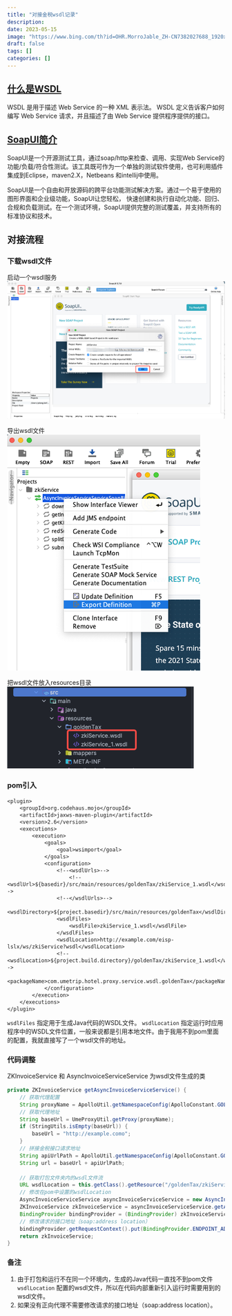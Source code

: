 ```yaml
---
title: "对接金税wsdl记录"
description: 
date: 2023-05-15
image: "https://www.bing.com/th?id=OHR.MorroJable_ZH-CN7382027688_1920x1080.jpg&rf=LaDigue_1920x1080.jpg&pid=hp"
draft: false
tags: []
categories: []
---
```

## [什么是WSDL](https://www.ibm.com/docs/zh/integration-bus/10.0?topic=services-what-is-wsdl)

WSDL 是用于描述 Web Service 的一种 XML 表示法。 WSDL 定义告诉客户如何编写 Web Service 请求，并且描述了由 Web Service 提供程序提供的接口。

## [SoapUI简介](https://www.cnblogs.com/hong-fithing/p/7591751.html)

SoapUI是一个开源测试工具，通过soap/http来检查、调用、实现Web Service的功能/负载/符合性测试。该工具既可作为一个单独的测试软件使用，也可利用插件集成到Eclipse，maven2.X，Netbeans 和intellij中使用。

SoapUI是一个自由和开放源码的跨平台功能测试解决方案。通过一个易于使用的图形界面和企业级功能，SoapUI让您轻松， 快速创建和执行自动化功能、回归、合规和负载测试。在一个测试环境，SoapUI提供完整的测试覆盖，并支持所有的标准协议和技术。

## 对接流程

### 下载wsdl文件
启动一个wsdl服务
![](index-20230515.png)

导出wsdl文件  
![](index-20230515-1.png)

把wsdl文件放入resources目录  
![](index-20230515-2.png)

### pom引入

```
<plugin>
    <groupId>org.codehaus.mojo</groupId>
    <artifactId>jaxws-maven-plugin</artifactId>
    <version>2.6</version>
    <executions>
        <execution>
            <goals>
                <goal>wsimport</goal>
            </goals>
            <configuration>
                <!--<wsdlUrls>-->
                    <!--<wsdlUrl>${basedir}/src/main/resources/goldenTax/zkiService_1.wsdl</wsdlUrl>-->
                <!--</wsdlUrls>-->
                <wsdlDirectory>${project.basedir}/src/main/resources/goldenTax</wsdlDirectory>
                <wsdlFiles>
                    <wsdlFile>zkiService_1.wsdl</wsdlFile>
                </wsdlFiles>
                <wsdlLocation>http://example.com/eisp-lslx/ws/zkiService?wsdl</wsdlLocation>
                <!--<wsdlLocation>${project.build.directory}/goldenTax/zkiService_1.wsdl</wsdlLocation>-->
                <packageName>com.umetrip.hotel.proxy.service.wsdl.goldenTax</packageName>
            </configuration>
        </execution>
    </executions>
</plugin>
```

`wsdlFiles` 指定用于生成Java代码的WSDL文件。
`wsdlLocation`  指定运行时应用程序中的WSDL文件位置，一般来说都是引用本地文件。由于我用不到pom里面的配置，我就直接写了一个wsdl文件的地址。

### 代码调整
ZKInvoiceService 和 AsyncInvoiceServiceService 为wsdl文件生成的类
```java
private ZKInvoiceService getAsyncInvoiceServiceService() {
    // 获取代理配置
    String proxyName = ApolloUtil.getNamespaceConfig(ApolloConstant.GOLDEN_TAX, "proxyName", "hotel:jinshui");
    // 获取代理地址
    String baseUrl = UmeProxyUtil.getProxy(proxyName);
    if (StringUtils.isEmpty(baseUrl)) {
        baseUrl = "http://example.como";
    }
    // 拼接金税接口请求地址
    String apiUrlPath = ApolloUtil.getNamespaceConfig(ApolloConstant.GOLDEN_TAX, "apiUrlPath", "/eisp-lslx/ws/zkiService");
    String url = baseUrl + apiUrlPath;

    // 获取打包文件夹内的wsdl文件流
    URL wsdlLocation = this.getClass().getResource("/goldenTax/zkiService_1.wsdl");
    // 修改在pom中设置的wsdlLocation
    AsyncInvoiceServiceService asyncInvoiceServiceService = new AsyncInvoiceServiceService(wsdlLocation);
    ZKInvoiceService zkInvoiceService = asyncInvoiceServiceService.getAsyncInvoiceServicePort();
    BindingProvider bindingProvider = (BindingProvider) zkInvoiceService;
    // 修改请求的接口地址（soap:address location）
    bindingProvider.getRequestContext().put(BindingProvider.ENDPOINT_ADDRESS_PROPERTY, url);
    return zkInvoiceService;
}
```

### 备注
1. 由于打包和运行不在同一个环境内，生成的Java代码一直找不到pom文件 `wsdlLocation` 配置的wsdl文件，所以在代码内部重新引入运行时需要用到的wsdl文件。
2. 如果没有正向代理不需要修改请求的接口地址（soap:address location）。